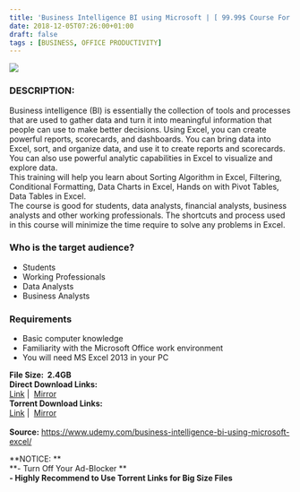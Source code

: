 ```yaml
---
title: 'Business Intelligence BI using Microsoft | [ 99.99$ Course For Free ]'
date: 2018-12-05T07:26:00+01:00
draft: false
tags : [BUSINESS, OFFICE PRODUCTIVITY]
---
```


[![](https://1.bp.blogspot.com/-cycMzcH2wE4/XAdu8RC4tFI/AAAAAAAAAl0/CGT-7yiShXcS1csEVtzT_0YPG0Ys95aKwCLcBGAs/s640/Business-Intelligence-BI-using-Microsoft-Excel.jpg)](https://1.bp.blogspot.com/-cycMzcH2wE4/XAdu8RC4tFI/AAAAAAAAAl0/CGT-7yiShXcS1csEVtzT_0YPG0Ys95aKwCLcBGAs/s1600/Business-Intelligence-BI-using-Microsoft-Excel.jpg)

### DESCRIPTION:

Business intelligence (BI) is essentially the collection of tools and processes that are used to gather data and turn it into meaningful information that people can use to make better decisions. Using Excel, you can create powerful reports, scorecards, and dashboards. You can bring data into Excel, sort, and organize data, and use it to create reports and scorecards. You can also use powerful analytic capabilities in Excel to visualize and explore data.  
This training will help you learn about Sorting Algorithm in Excel, Filtering, Conditional Formatting, Data Charts in Excel, Hands on with Pivot Tables, Data Tables in Excel.  
The course is good for students, data analysts, financial analysts, business analysts and other working professionals. The shortcuts and process used in this course will minimize the time require to solve any problems in Excel.  

### Who is the target audience?

*   Students
*   Working Professionals
*   Data Analysts
*   Business Analysts

### Requirements

*   Basic computer knowledge
*   Familiarity with the Microsoft Office work environment
*   You will need MS Excel 2013 in your PC

**File Size:  2.4GB**  
**Direct Download Links:**  
 [Link](http://turboagram.com/18521555/business-intelligence-link1) |  [Mirror](http://turboagram.com/18521555/business-intelligence-link2)  
**Torrent Download Links:**  
 [Link](http://turboagram.com/18521555/business-intelligence-torrent1) |  [Mirror](http://turboagram.com/18521555/business-intelligence-torrent2)  
   
**Source:** https://www.udemy.com/business-intelligence-bi-using-microsoft-excel/  
  
**NOTICE: **  
**\- Turn Off Your Ad-Blocker **  
**\- Highly Recommend to Use Torrent Links for Big Size Files**